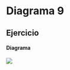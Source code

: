 # Diagrama 9
## Ejercicio
#### Diagrama 
![](https://gyazo.com/e65baf9dffe638e18068383992350530.png)
